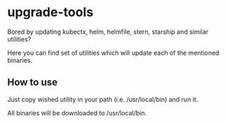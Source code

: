 # upgrade-tools

Bored by updating kubectx, helm, helmfile, stern, starship and similar utilities?

Here you can find set of utilities which will update each of the mentioned binaries.

## How to use

Just copy wished utility in your path (i.e. /usr/local/bin) and run it.

All binaries will be downloaded to /usr/local/bin.
